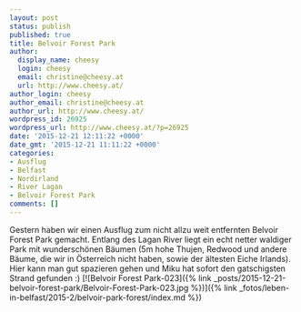```yaml
---
layout: post
status: publish
published: true
title: Belvoir Forest Park
author:
  display_name: cheesy
  login: cheesy
  email: christine@cheesy.at
  url: http://www.cheesy.at/
author_login: cheesy
author_email: christine@cheesy.at
author_url: http://www.cheesy.at/
wordpress_id: 26925
wordpress_url: http://www.cheesy.at/?p=26925
date: '2015-12-21 12:11:22 +0000'
date_gmt: '2015-12-21 11:11:22 +0000'
categories:
- Ausflug
- Belfast
- Nordirland
- River Lagan
- Belvoir Forest Park
comments: []
---
```

Gestern haben wir einen Ausflug zum nicht allzu weit entfernten Belvoir Forest Park gemacht. Entlang des Lagan River liegt ein echt netter waldiger Park mit wunderschönen Bäumen (5m hohe Thujen, Redwood und andere Bäume, die wir in Österreich nicht haben, sowie der ältesten Eiche Irlands). Hier kann man gut spazieren gehen und Miku hat sofort den gatschigsten Strand gefunden :)
[![Belvoir Forest Park-023]({% link _posts/2015-12-21-belvoir-forest-park/Belvoir-Forest-Park-023.jpg %})]({% link _fotos/leben-in-belfast/2015-2/belvoir-park-forest/index.md %})
